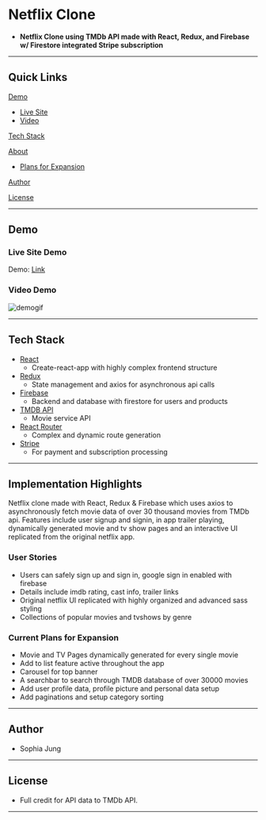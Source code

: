 # Netflix Clone

- **Netflix Clone using TMDb API made with React, Redux, and Firebase w/ Firestore integrated Stripe subscription**

---

## Quick Links

[Demo](#demo)

- [Live Site](#live-site-demo)
- [Video](#video-demo)

[Tech Stack](#tech-stack)

[About](#Implementation-Highlights)

- [Plans for Expansion](#future-plans-for-expansion)

[Author](#author)

[License](#license)

---

## Demo

### Live Site Demo

Demo: [Link](https://netflix-clone-2418e.web.app)

### Video Demo

![demogif](netflix.gif)

---

## Tech Stack

- [React](https://github.com/facebook/react) 
  - Create-react-app with highly complex frontend structure
- [Redux](https://redux.js.org/) 
  - State management and axios for asynchronous api calls
- [Firebase](https://firebase.google.com/) 
  - Backend and database with firestore for users and products
- [TMDB API](https://www.themoviedb.org/?language=en-US)
  - Movie service API
- [React Router](https://reacttraining.com/react-router/web/guides/quick-start) 
  - Complex and dynamic route generation 
- [Stripe](https://stripe.com/)
  - For payment and subscription processing

---

## Implementation Highlights

Netflix clone made with React, Redux & Firebase which uses axios to asynchronously fetch movie data of over 30 thousand movies from TMDb api. Features include user signup and signin, in app trailer playing, dynamically generated movie and tv show pages and an interactive UI replicated from the original netflix app.

### User Stories

- Users can safely sign up and sign in, google sign in enabled with firebase
- Details include imdb rating, cast info, trailer links
- Original netflix UI replicated with highly organized and advanced sass styling
- Collections of popular movies and tvshows by genre

### Current Plans for Expansion

- Movie and TV Pages dynamically generated for every single movie
- Add to list feature active throughout the app
- Carousel for top banner
- A searchbar to search through TMDB database of over 30000 movies
- Add user profile data, profile picture and personal data setup
- Add paginations and setup category sorting


---

## Author

- Sophia Jung

---

## License

- Full credit for API data to TMDb API.

---